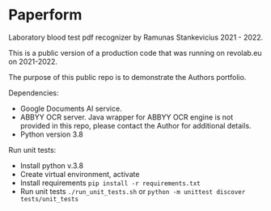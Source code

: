 # Paperform

Laboratory blood test pdf recognizer by Ramunas Stankevicius 2021 - 2022.

This is a public version of a production code that was running on revolab.eu on 2021-2022.

The purpose of this public repo is to demonstrate the Authors portfolio.

Dependencies:
- Google Documents AI service.
- ABBYY OCR server. Java wrapper for ABBYY OCR engine is not provided in this repo, please contact the Author for additional details.
- Python version 3.8

Run unit tests:
- Install python v.3.8
- Create virtual environment, activate
- Install requirements ```pip install -r requirements.txt```
- Run unit tests ```./run_unit_tests.sh``` or ```python -m unittest discover tests/unit_tests```



